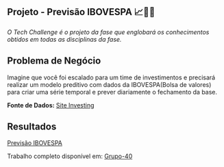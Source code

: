 ## Projeto - Previsão IBOVESPA 📈🏦💲

*O Tech Challenge é o projeto da fase que englobará os conhecimentos obtidos em todas as disciplinas da fase.*

**Problema de Negócio**
---
Imagine que você foi escalado para um time de investimentos e precisará realizar um modelo preditivo com dados da IBOVESPA(Bolsa de valores) para criar uma série temporal e prever diariamente o fechamento da base.

**Fonte de Dados:** [Site Investing](https://br.investing.com/indices/bovespa-historical-data)

**Resultados**
---
[Previsão IBOVESPA](https://github.com/pamelacristtine/PosTech-DataAnalytics-Fiap/tree/main/TC02-Bolsa_De_Valores/results)

Trabalho completo disponível em: [Grupo-40](https://github.com/Grupo-40/tech-challenge-20)


